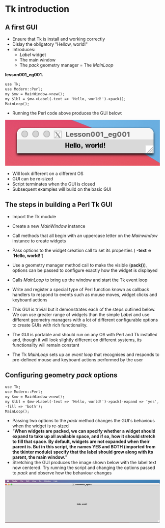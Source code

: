 # Tk introduction

## A first GUI

- Ensure that Tk is install and working correctly
- Dislay the obligatory "Hellow, world!"
- Introduces:
	- _Label_ widget
	- The main window
	- The _pack_ geometry manager
	= The _MainLoop_

__lesson001_eg001.__

```{perl}
use Tk;
use Modern::Perl;
my $mw = MainWindow->new();
my $lbl = $mw->Label(-text => 'Hello, world!')->pack();
MainLoop();
```

- Running the Perl code above produces the GUI below:

![Hello, world!](https://github.com/Rotifer/tk/blob/main/perl_tk/img/lesson001_eg001.png)

- Will look different on a different OS
- GUI can be re-sized 
- Script terminates when the GUI is closed
- Subsequent examples will build on the basic GUI

## The steps in building a Perl Tk GUI

- Import the Tk module
- Create a new _MainWindow_ instance
- Call methods that all begin with an uppercase letter on the _Mainwindow_ instance to create widgets
- Pass options to the widget creation call to set its properties ( __-text => 'Hello, world!'__)
- Use a geometry manager method call to make the visible (__pack()__), options can be passed to configure exactly how the widget is displayed
- Calls _MainLoop_ to bring up the window and start the Tk event loop
- Write and register a special type of Perl function known as callback handlers to respond to events such as mouse moves, widget clicks and keyboard actions


- This GUI is trivial but it demonstrates each of the steps outlined below. We can use greater range of widgets than the simple _Label_ and
use different geometry managers with a lot of different configurable options to create GUIs with rich functionality.

- The GUI is portable and should run on any OS with Perl and Tk installed and, though it will look slightly different on different systems, its functionality will
remain constant

- The Tk _MainLoop_ sets up an _event loop_ that recognises and responds to pre-defined mouse and keyboard actions performed by the user

## Configuring geometry _pack_ options

```{perl}
use Tk;
use Modern::Perl;
my $mw = MainWindow->new();
my $lbl = $mw->Label(-text => 'Hello, world!')->pack(-expand => 'yes', -fill => 'both');
MainLoop();
```

- Passing two options to the _pack_ method changes the GUI's behavious when the widget is re-sized
- "__When widgets are packed, we can specify whether a widget should expand to take up all available space, and if so, how it should stretch to fill that space. By default, widgets are not expanded when their parent is. But in this script, the names YES and BOTH (imported from the tkinter module) specify that the label should grow along with its parent, the main window.__" 
- Stretching the GUI produces the image shown below with the label text now centered. Try running the script and changing the options passed to _pack_ and observe how the
behaviour changes

![Image re-sizing](https://github.com/Rotifer/tk/blob/main/perl_tk/img/lesson001_eg002.png)


